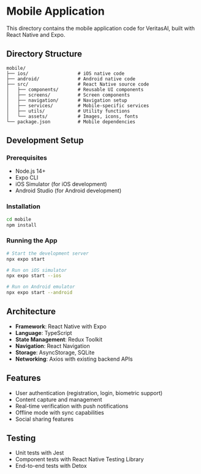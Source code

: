 # Mobile Application

This directory contains the mobile application code for VeritasAI, built with React Native and Expo.

## Directory Structure
```
mobile/
├── ios/                  # iOS native code
├── android/              # Android native code
├── src/                  # React Native source code
│   ├── components/       # Reusable UI components
│   ├── screens/          # Screen components
│   ├── navigation/       # Navigation setup
│   ├── services/         # Mobile-specific services
│   ├── utils/            # Utility functions
│   └── assets/           # Images, icons, fonts
└── package.json          # Mobile dependencies
```

## Development Setup

### Prerequisites
- Node.js 14+
- Expo CLI
- iOS Simulator (for iOS development)
- Android Studio (for Android development)

### Installation
```bash
cd mobile
npm install
```

### Running the App
```bash
# Start the development server
npx expo start

# Run on iOS simulator
npx expo start --ios

# Run on Android emulator
npx expo start --android
```

## Architecture
- **Framework**: React Native with Expo
- **Language**: TypeScript
- **State Management**: Redux Toolkit
- **Navigation**: React Navigation
- **Storage**: AsyncStorage, SQLite
- **Networking**: Axios with existing backend APIs

## Features
- User authentication (registration, login, biometric support)
- Content capture and management
- Real-time verification with push notifications
- Offline mode with sync capabilities
- Social sharing features

## Testing
- Unit tests with Jest
- Component tests with React Native Testing Library
- End-to-end tests with Detox